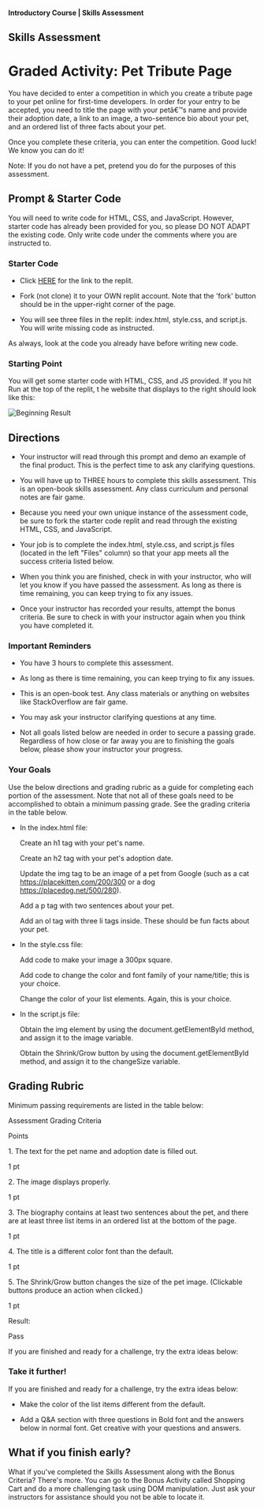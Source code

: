 #### Introductory Course | Skills Assessment

Skills Assessment
-----------------

Graded Activity: Pet Tribute Page
=================================

You have decided to enter a competition in which you create a tribute page to your pet online for first-time developers. In order for your entry to be accepted, you need to title the page with your petâ€™s name and provide their adoption date, a link to an image, a two-sentence bio about your pet, and an ordered list of three facts about your pet.

Once you complete these criteria, you can enter the competition. Good luck! We know you can do it!

Note: If you do not have a pet, pretend you do for the purposes of this assessment.

Prompt & Starter Code
---------------------

You will need to write code for HTML, CSS, and JavaScript. However, starter code has already been provided for you, so please DO NOT ADAPT the existing code. Only write code under the comments where you are instructed to.

### Starter Code

*   Click [HERE](https://replit.com/@SD-Team/newAssessent-SD#index.html) for the link to the replit.

*   Fork (not clone) it to your OWN replit account. Note that the 'fork' button should be in the upper-right corner of the page.

*   You will see three files in the replit: index.html, style.css, and script.js. You will write missing code as instructed.

As always, look at the code you already have before writing new code.

### Starting Point

You will get some starter code with HTML, CSS, and JS provided. If you hit Run at the top of the replit, t he website that displays to the right should look like this:

![Beginning Result](https://digitalskills.instructure.com/courses/4676/files/1407056/download)

Directions
----------

*   Your instructor will read through this prompt and demo an example of the final product. This is the perfect time to ask any clarifying questions.

*   You will have up to THREE hours to complete this skills assessment. This is an open-book skills assessment. Any class curriculum and personal notes are fair game.

*   Because you need your own unique instance of the assessment code, be sure to fork the starter code replit and read through the existing HTML, CSS, and JavaScript.

*   Your job is to complete the index.html, style.css, and script.js files (located in the left "Files" column) so that your app meets all the success criteria listed below.

*   When you think you are finished, check in with your instructor, who will let you know if you have passed the assessment. As long as there is time remaining, you can keep trying to fix any issues.

*   Once your instructor has recorded your results, attempt the bonus criteria. Be sure to check in with your instructor again when you think you have completed it.

### Important Reminders

*   You have 3 hours to complete this assessment.

*   As long as there is time remaining, you can keep trying to fix any issues.

*   This is an open-book test. Any class materials or anything on websites like StackOverflow are fair game.

*   You may ask your instructor clarifying questions at any time.

*   Not all goals listed below are needed in order to secure a passing grade. Regardless of how close or far away you are to finishing the goals below, please show your instructor your progress.

### Your Goals

Use the below directions and grading rubric as a guide for completing each portion of the assessment. Note that not all of these goals need to be accomplished to obtain a minimum passing grade. See the grading criteria in the table below.

*   In the index.html file:
    
    Create an h1 tag with your pet's name.
    
    Create an h2 tag with your pet's adoption date.
    
    Update the img tag to be an image of a pet from Google (such as a cat https://placekitten.com/200/300 or a dog https://placedog.net/500/280).
    
    Add a p tag with two sentences about your pet.
    
    Add an ol tag with three li tags inside. These should be fun facts about your pet.
    

*   In the style.css file:
    
    Add code to make your image a 300px square.
    
    Add code to change the color and font family of your name/title; this is your choice.
    
    Change the color of your list elements. Again, this is your choice.
    

*   In the script.js file:
    
    Obtain the img element by using the document.getElementById method, and assign it to the image variable.
    
    Obtain the Shrink/Grow button by using the document.getElementById method, and assign it to the changeSize variable.
    

Grading Rubric
--------------

Minimum passing requirements are listed in the table below:

Assessment Grading Criteria

Points

1\. The text for the pet name and adoption date is filled out.

1 pt

2\. The image displays properly.

1 pt

3\. The biography contains at least two sentences about the pet, and there are at least three list items in an ordered list at the bottom of the page.

1 pt

4\. The title is a different color font than the default.

1 pt

5\. The Shrink/Grow button changes the size of the pet image. (Clickable buttons produce an action when clicked.)

1 pt

Result:

Pass

If you are finished and ready for a challenge, try the extra ideas below:

### Take it further!

If you are finished and ready for a challenge, try the extra ideas below:

*   Make the color of the list items different from the default.

*   Add a Q&A section with three questions in Bold font and the answers below in normal font. Get creative with your questions and answers.

What if you finish early?
-------------------------

What if you've completed the Skills Assessment along with the Bonus Criteria? There's more. You can go to the Bonus Activity called Shopping Cart and do a more challenging task using DOM manipulation. Just ask your instructors for assistance should you not be able to locate it.
